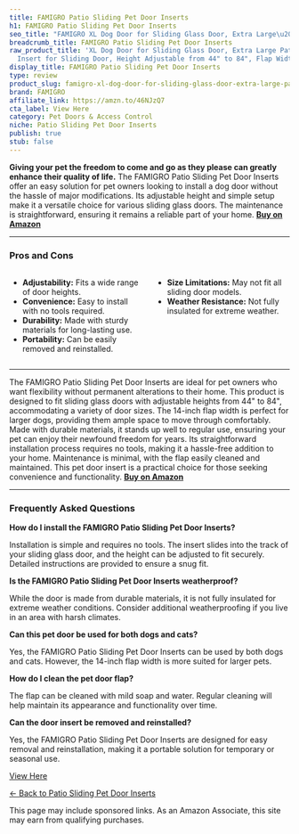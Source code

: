 ```yaml
---
title: FAMIGRO Patio Sliding Pet Door Inserts
h1: FAMIGRO Patio Sliding Pet Door Inserts
seo_title: "FAMIGRO XL Dog Door for Sliding Glass Door, Extra Large\u2026"
breadcrumb_title: FAMIGRO Patio Sliding Pet Door Inserts
raw_product_title: 'XL Dog Door for Sliding Glass Door, Extra Large Patio Doggy Door
  Insert for Sliding Door, Height Adjustable from 44" to 84", Flap Width: 14 inch'
display_title: FAMIGRO Patio Sliding Pet Door Inserts
type: review
product_slug: famigro-xl-dog-door-for-sliding-glass-door-extra-large-patio-doggy-door-1172737f
brand: FAMIGRO
affiliate_link: https://amzn.to/46NJzQ7
cta_label: View Here
category: Pet Doors & Access Control
niche: Patio Sliding Pet Door Inserts
publish: true
stub: false
---
```


<div id="intro" class="full-width">
  <p><strong>Giving your pet the freedom to come and go as they please can greatly enhance their quality of life.</strong> The FAMIGRO Patio Sliding Pet Door Inserts offer an easy solution for pet owners looking to install a dog door without the hassle of major modifications. Its adjustable height and simple setup make it a versatile choice for various sliding glass doors. The maintenance is straightforward, ensuring it remains a reliable part of your home. <a href="https://amzn.to/46NJzQ7" rel="nofollow sponsored noopener" target="_blank"><strong>Buy on Amazon</strong></a></p>
</div>

<hr />
<h3 id="pros-cons">Pros and Cons</h3>
<div class="pc-grid" style="display:grid;grid-template-columns:1fr 1fr;gap:16px;">
  <ul>
    <li><strong>Adjustability:</strong> Fits a wide range of door heights.</li>
    <li><strong>Convenience:</strong> Easy to install with no tools required.</li>
    <li><strong>Durability:</strong> Made with sturdy materials for long-lasting use.</li>
    <li><strong>Portability:</strong> Can be easily removed and reinstalled.</li>
  </ul>
  <ul>
    <li><strong>Size Limitations:</strong> May not fit all sliding door models.</li>
    <li><strong>Weather Resistance:</strong> Not fully insulated for extreme weather.</li>
  </ul>
</div>
<hr />

<div class="full-width">
  <p>The FAMIGRO Patio Sliding Pet Door Inserts are ideal for pet owners who want flexibility without permanent alterations to their home. This product is designed to fit sliding glass doors with adjustable heights from 44" to 84", accommodating a variety of door sizes. The 14-inch flap width is perfect for larger dogs, providing them ample space to move through comfortably. Made with durable materials, it stands up well to regular use, ensuring your pet can enjoy their newfound freedom for years. Its straightforward installation process requires no tools, making it a hassle-free addition to your home. Maintenance is minimal, with the flap easily cleaned and maintained. This pet door insert is a practical choice for those seeking convenience and functionality. <a href="https://amzn.to/46NJzQ7" rel="nofollow sponsored noopener" target="_blank"><strong>Buy on Amazon</strong></a></p>
</div>

<hr />
<h3 id="faqs">Frequently Asked Questions</h3>

<p><strong>How do I install the FAMIGRO Patio Sliding Pet Door Inserts?</strong></p>
<p>Installation is simple and requires no tools. The insert slides into the track of your sliding glass door, and the height can be adjusted to fit securely. Detailed instructions are provided to ensure a snug fit.</p>

<p><strong>Is the FAMIGRO Patio Sliding Pet Door Inserts weatherproof?</strong></p>
<p>While the door is made from durable materials, it is not fully insulated for extreme weather conditions. Consider additional weatherproofing if you live in an area with harsh climates.</p>

<p><strong>Can this pet door be used for both dogs and cats?</strong></p>
<p>Yes, the FAMIGRO Patio Sliding Pet Door Inserts can be used by both dogs and cats. However, the 14-inch flap width is more suited for larger pets.</p>

<p><strong>How do I clean the pet door flap?</strong></p>
<p>The flap can be cleaned with mild soap and water. Regular cleaning will help maintain its appearance and functionality over time.</p>

<p><strong>Can the door insert be removed and reinstalled?</strong></p>
<p>Yes, the FAMIGRO Patio Sliding Pet Door Inserts are designed for easy removal and reinstallation, making it a portable solution for temporary or seasonal use.</p>
<p><a class="btn" href="https://amzn.to/46NJzQ7" target="_blank" rel="nofollow sponsored noopener">View Here</a></p>
<p><a href="/roundups/pet-doors-access-control/patio-sliding-pet-door-inserts/">← Back to Patio Sliding Pet Door Inserts</a></p>
<aside class="disclosure">This page may include sponsored links. As an Amazon Associate, this site may earn from qualifying purchases.</aside>
